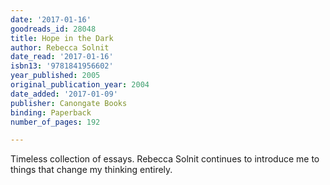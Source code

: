 ```yaml
---
date: '2017-01-16'
goodreads_id: 28048
title: Hope in the Dark
author: Rebecca Solnit
date_read: '2017-01-16'
isbn13: '9781841956602'
year_published: 2005
original_publication_year: 2004
date_added: '2017-01-09'
publisher: Canongate Books
binding: Paperback
number_of_pages: 192

---
```

Timeless collection of essays. Rebecca Solnit continues to introduce me to things that change my thinking entirely.
